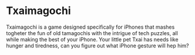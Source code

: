 # Txaimagochi
Txaimagochi is a game designed specifically for iPhones that mashes togheter the fun of old tamagochis with the intrigue of tech puzzles, all while making the best of your iPhone. Your little pet Txai has needs like hunger and tiredness, can you figure out what iPhone gesture will hep him?
